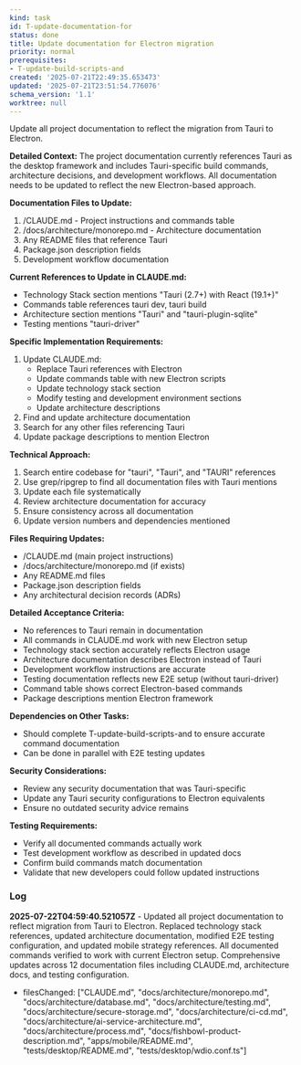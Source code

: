 ```yaml
---
kind: task
id: T-update-documentation-for
status: done
title: Update documentation for Electron migration
priority: normal
prerequisites:
- T-update-build-scripts-and
created: '2025-07-21T22:49:35.653473'
updated: '2025-07-21T23:51:54.776076'
schema_version: '1.1'
worktree: null
---
```

Update all project documentation to reflect the migration from Tauri to Electron.

**Detailed Context:**
The project documentation currently references Tauri as the desktop framework and includes Tauri-specific build commands, architecture decisions, and development workflows. All documentation needs to be updated to reflect the new Electron-based approach.

**Documentation Files to Update:**

1. /CLAUDE.md - Project instructions and commands table
2. /docs/architecture/monorepo.md - Architecture documentation
3. Any README files that reference Tauri
4. Package.json description fields
5. Development workflow documentation

**Current References to Update in CLAUDE.md:**

- Technology Stack section mentions "Tauri (2.7+) with React (19.1+)"
- Commands table references tauri dev, tauri build
- Architecture section mentions "Tauri" and "tauri-plugin-sqlite"
- Testing mentions "tauri-driver"

**Specific Implementation Requirements:**

1. Update CLAUDE.md:
   - Replace Tauri references with Electron
   - Update commands table with new Electron scripts
   - Update technology stack section
   - Modify testing and development environment sections
   - Update architecture descriptions
2. Find and update architecture documentation
3. Search for any other files referencing Tauri
4. Update package descriptions to mention Electron

**Technical Approach:**

1. Search entire codebase for "tauri", "Tauri", and "TAURI" references
2. Use grep/ripgrep to find all documentation files with Tauri mentions
3. Update each file systematically
4. Review architecture documentation for accuracy
5. Ensure consistency across all documentation
6. Update version numbers and dependencies mentioned

**Files Requiring Updates:**

- /CLAUDE.md (main project instructions)
- /docs/architecture/monorepo.md (if exists)
- Any README.md files
- Package.json description fields
- Any architectural decision records (ADRs)

**Detailed Acceptance Criteria:**

- No references to Tauri remain in documentation
- All commands in CLAUDE.md work with new Electron setup
- Technology stack section accurately reflects Electron usage
- Architecture documentation describes Electron instead of Tauri
- Development workflow instructions are accurate
- Testing documentation reflects new E2E setup (without tauri-driver)
- Command table shows correct Electron-based commands
- Package descriptions mention Electron framework

**Dependencies on Other Tasks:**

- Should complete T-update-build-scripts-and to ensure accurate command documentation
- Can be done in parallel with E2E testing updates

**Security Considerations:**

- Review any security documentation that was Tauri-specific
- Update any Tauri security configurations to Electron equivalents
- Ensure no outdated security advice remains

**Testing Requirements:**

- Verify all documented commands actually work
- Test development workflow as described in updated docs
- Confirm build commands match documentation
- Validate that new developers could follow updated instructions

### Log

**2025-07-22T04:59:40.521057Z** - Updated all project documentation to reflect migration from Tauri to Electron. Replaced technology stack references, updated architecture documentation, modified E2E testing configuration, and updated mobile strategy references. All documented commands verified to work with current Electron setup. Comprehensive updates across 12 documentation files including CLAUDE.md, architecture docs, and testing configuration.
- filesChanged: ["CLAUDE.md", "docs/architecture/monorepo.md", "docs/architecture/database.md", "docs/architecture/testing.md", "docs/architecture/secure-storage.md", "docs/architecture/ci-cd.md", "docs/architecture/ai-service-architecture.md", "docs/architecture/process.md", "docs/fishbowl-product-description.md", "apps/mobile/README.md", "tests/desktop/README.md", "tests/desktop/wdio.conf.ts"]